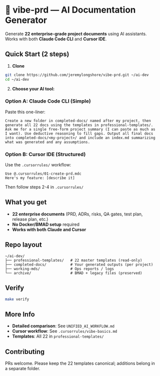 # 🚀 vibe-prd — AI Documentation Generator

Generate **22 enterprise-grade project documents** using AI assistants. Works with both **Claude Code CLI** and **Cursor IDE**.

## Quick Start (2 steps)

1) **Clone**
```bash
git clone https://github.com/jeremylongshore/vibe-prd.git ~/ai-dev
cd ~/ai-dev
```

2) **Choose your AI tool:**

### Option A: Claude Code CLI (Simple)
Paste this one-liner:
```
Create a new folder in completed-docs/ named after my project, then generate all 22 docs using the templates in professional-templates/. Ask me for a single free-form project summary (I can paste as much as I want). Use deductive reasoning to fill gaps. Output all final docs into completed-docs/<my-project>/ and include an index.md summarizing what was generated and any assumptions.
```

### Option B: Cursor IDE (Structured)
Use the `.cursorrules/` workflow:
```
Use @.cursorrules/01-create-prd.mdc
Here's my feature: [describe it]
```
Then follow steps 2-4 in `.cursorrules/`

## What you get

- **22 enterprise documents** (PRD, ADRs, risks, QA gates, test plan, release plan, etc.)
- **No Docker/BMAD setup** required
- **Works with both Claude and Cursor**

## Repo layout

```
~/ai-dev/
├── professional-templates/   # 22 master templates (read-only)
├── completed-docs/           # Your generated outputs (per project)
├── working-mds/              # Ops reports / logs
└── archive/                  # BMAD + legacy files (preserved)
```

## Verify

```bash
make verify
```

## More Info

- **Detailed comparison**: See `UNIFIED_AI_WORKFLOW.md`
- **Cursor workflow**: See `.cursorrules/vibe-basics.md`
- **Templates**: All 22 in `professional-templates/`

## Contributing

PRs welcome. Please keep the 22 templates canonical; additions belong in a separate folder.